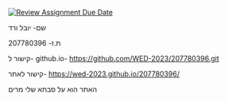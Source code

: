 [![Review Assignment Due Date](https://classroom.github.com/assets/deadline-readme-button-22041afd0340ce965d47ae6ef1cefeee28c7c493a6346c4f15d667ab976d596c.svg)](https://classroom.github.com/a/89IMDEJr)

שם- יובל ורד

ת.ז- 207780396

קישור ל- github.io- 
https://github.com/WED-2023/207780396.git

קישור לאתר-
https://wed-2023.github.io/207780396/

האתר הוא על סבתא שלי מרים
